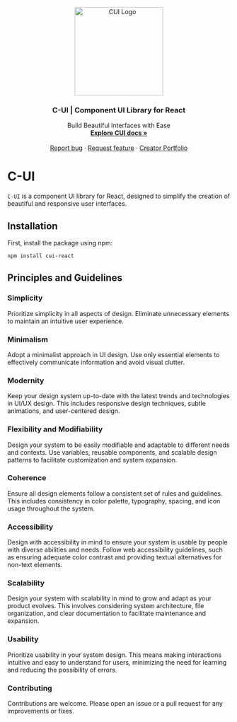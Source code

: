 <p align="center">
  <a href="https://cui.agustin.top/">
    <img src="https://res.cloudinary.com/draig/image/upload/v1720318582/cui/qri5p1r8fwfp8wvfc6l0.png" alt="CUI Logo" width="200" height="200">
  </a>
</p>

<h3 align="center">C-UI | Component UI Library for React</h3>

<p align="center">
  Build Beautiful Interfaces with Ease
  <br>
<a href="https://cui.agustin.top/"><strong>Explore CUI docs »</strong></a>
  <br>
  <br>
  <a href="https://github.com/nitdraig/cui-react/issues">Report bug</a>
  ·
  <a href="https://github.com/nitdraig/cui-react/issues">Request feature</a>
  ·
  <a href="https://agustin.top/">Creator Portfolio</a>
</p>

# C-UI

`C-UI` is a component UI library for React, designed to simplify the creation of beautiful and responsive user interfaces.

## Installation

First, install the package using npm:

```bash
npm install cui-react
```
## Principles and Guidelines
### Simplicity
Prioritize simplicity in all aspects of design. Eliminate unnecessary elements to maintain an intuitive user experience.

### Minimalism
Adopt a minimalist approach in UI design. Use only essential elements to effectively communicate information and avoid visual clutter.

### Modernity
Keep your design system up-to-date with the latest trends and technologies in UI/UX design. This includes responsive design techniques, subtle animations, and user-centered design.

### Flexibility and Modifiability
Design your system to be easily modifiable and adaptable to different needs and contexts. Use variables, reusable components, and scalable design patterns to facilitate customization and system expansion.

### Coherence
Ensure all design elements follow a consistent set of rules and guidelines. This includes consistency in color palette, typography, spacing, and icon usage throughout the system.

### Accessibility
Design with accessibility in mind to ensure your system is usable by people with diverse abilities and needs. Follow web accessibility guidelines, such as ensuring adequate color contrast and providing textual alternatives for non-text elements.

### Scalability
Design your system with scalability in mind to grow and adapt as your product evolves. This involves considering system architecture, file organization, and clear documentation to facilitate maintenance and expansion.

### Usability
Prioritize usability in your system design. This means making interactions intuitive and easy to understand for users, minimizing the need for learning and reducing the possibility of errors.

### Contributing
Contributions are welcome. Please open an issue or a pull request for any improvements or fixes.